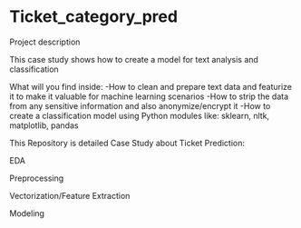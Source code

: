 # Ticket_category_pred

Project description

This case study shows how to create a model for text analysis and classification 

What will you find inside:
-How to clean and prepare text data and featurize it to make it valuable for machine learning scenarios
-How to strip the data from any sensitive information and also anonymize/encrypt it
-How to create a classification model using Python modules like: sklearn, nltk, matplotlib, pandas



This Repository is detailed Case Study about Ticket Prediction:


EDA


Preprocessing


Vectorization/Feature Extraction


Modeling
